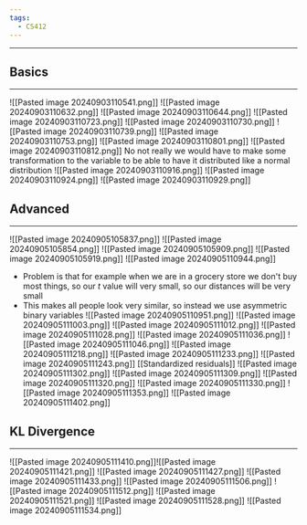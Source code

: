 ```yaml
---
tags:
  - CS412
---
```

---
## Basics
---
![[Pasted image 20240903110541.png]]
![[Pasted image 20240903110632.png]]
![[Pasted image 20240903110644.png]]
![[Pasted image 20240903110723.png]]
![[Pasted image 20240903110730.png]]
![[Pasted image 20240903110739.png]]
![[Pasted image 20240903110753.png]]
![[Pasted image 20240903110801.png]]
![[Pasted image 20240903110812.png]]
No not really we would have to make some transformation to the variable to be able to have it distributed like a normal distribution
![[Pasted image 20240903110916.png]]
![[Pasted image 20240903110924.png]]
![[Pasted image 20240903110929.png]]

## Advanced
---
![[Pasted image 20240905105837.png]]
![[Pasted image 20240905105854.png]]
![[Pasted image 20240905105909.png]]
![[Pasted image 20240905105919.png]]
![[Pasted image 20240905110944.png]]
- Problem is that for example when we are in a grocery store we don't buy most things, so our $t$ value will very small, so our distances will be very small
- This makes all people look very similar, so instead we use asymmetric binary variables 
![[Pasted image 20240905110951.png]]
![[Pasted image 20240905111003.png]]
![[Pasted image 20240905111012.png]]
![[Pasted image 20240905111028.png]]
![[Pasted image 20240905111036.png]]
![[Pasted image 20240905111046.png]]
![[Pasted image 20240905111218.png]]
![[Pasted image 20240905111233.png]]
![[Pasted image 20240905111243.png]]
[[Standardized residuals]]
![[Pasted image 20240905111302.png]]
![[Pasted image 20240905111309.png]]
![[Pasted image 20240905111320.png]]
![[Pasted image 20240905111330.png]]
![[Pasted image 20240905111353.png]]
![[Pasted image 20240905111402.png]]
## KL Divergence
---
![[Pasted image 20240905111410.png]]![[Pasted image 20240905111421.png]]
![[Pasted image 20240905111427.png]]
![[Pasted image 20240905111433.png]]
![[Pasted image 20240905111506.png]]
![[Pasted image 20240905111512.png]]
![[Pasted image 20240905111521.png]]
![[Pasted image 20240905111528.png]]
![[Pasted image 20240905111534.png]]
